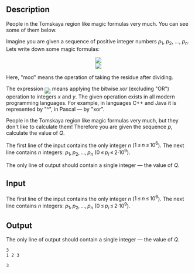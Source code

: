 ## Description

<div><p>People in the Tomskaya region like magic formulas very much. You can see some of them below.</p><p>Imagine you are given a sequence of positive integer numbers <span class="tex-span"><i>p</i><sub class="lower-index">1</sub></span>, <span class="tex-span"><i>p</i><sub class="lower-index">2</sub></span>, ..., <span class="tex-span"><i>p</i><sub class="lower-index"><i>n</i></sub></span>. Lets write down some magic formulas:</p><center class="tex-equation"><img align="middle" class="tex-formula" src="file://6cOgmODA.png" style="max-width: 100.0%;max-height: 100.0%;"></center><center class="tex-equation"><img align="middle" class="tex-formula" src="file://eTc4plGF.png" style="max-width: 100.0%;max-height: 100.0%;"></center><p>Here, "<span class="tex-font-style-tt">mod</span>" means the operation of taking the residue after dividing.</p><p>The expression <img align="middle" class="tex-formula" src="file://VQxDL2sW.png" style="max-width: 100.0%;max-height: 100.0%;"> means applying the bitwise <span class="tex-span"><i>xor</i></span> (excluding "OR") operation to integers <span class="tex-span"><i>x</i></span> and <span class="tex-span"><i>y</i></span>. The given operation exists in all modern programming languages. For example, in languages C++ and Java it is represented by "<span class="tex-font-style-tt">^</span>", in Pascal — by "xor".</p><p>People in the Tomskaya region like magic formulas very much, but they don't like to calculate them! Therefore you are given the sequence <span class="tex-span"><i>p</i></span>, calculate the value of <span class="tex-span"><i>Q</i></span>.</p></div><div class="input-specification"><p>The first line of the input contains the only integer <span class="tex-span"><i>n</i></span> (<span class="tex-span">1 ≤ <i>n</i> ≤ 10<sup class="upper-index">6</sup></span>). The next line contains <span class="tex-span"><i>n</i></span> integers: <span class="tex-span"><i>p</i><sub class="lower-index">1</sub>, <i>p</i><sub class="lower-index">2</sub>, ..., <i>p</i><sub class="lower-index"><i>n</i></sub></span> (<span class="tex-span">0 ≤ <i>p</i><sub class="lower-index"><i>i</i></sub> ≤ 2·10<sup class="upper-index">9</sup></span>).</p></div><div class="output-specification"><p>The only line of output should contain a single integer — the value of <span class="tex-span"><i>Q</i></span>.</p></div>

## Input

<p>The first line of the input contains the only integer <span class="tex-span"><i>n</i></span> (<span class="tex-span">1 ≤ <i>n</i> ≤ 10<sup class="upper-index">6</sup></span>). The next line contains <span class="tex-span"><i>n</i></span> integers: <span class="tex-span"><i>p</i><sub class="lower-index">1</sub>, <i>p</i><sub class="lower-index">2</sub>, ..., <i>p</i><sub class="lower-index"><i>n</i></sub></span> (<span class="tex-span">0 ≤ <i>p</i><sub class="lower-index"><i>i</i></sub> ≤ 2·10<sup class="upper-index">9</sup></span>).</p>

## Output

<p>The only line of output should contain a single integer — the value of <span class="tex-span"><i>Q</i></span>.</p>





```input1
3
1 2 3

```




```output1
3

```



